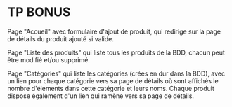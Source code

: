 # TP BONUS
Page "Accueil" avec formulaire d'ajout de produit, qui redirige sur la page de détails du produit ajouté si valide.

Page "Liste des produits" qui liste tous les produits de la BDD, chacun peut être modifié et/ou supprimé.

Page "Catégories" qui liste les catégories (crées en dur dans la BDD), avec un lien pour chaque catégorie vers sa page de détails où sont affichés le nombre d'élements dans cette catégorie et leurs noms. Chaque produit dispose également d'un lien qui ramène vers sa page de détails.
